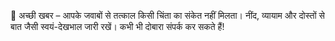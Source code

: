 🎉 अच्छी खबर – आपके जवाबों से तत्काल किसी चिंता का संकेत नहीं मिलता।
नींद, व्यायाम और दोस्तों से बात जैसी स्वयं-देखभाल जारी रखें।
कभी भी दोबारा संपर्क कर सकते हैं!

